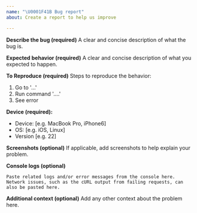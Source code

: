 ```yaml
---
name: "\U0001F41B Bug report"
about: Create a report to help us improve

---
```


<!-------------------------------------------------------------------------
 | Thanks for opening an issue! 🎉
 | First, please make sure this issue is not already reported by browsing
 | https://github.com/yaadlabs/DAO/issues
 -------------------------------------------------------------------------->

**Describe the bug (required)**
A clear and concise description of what the bug is.

**Expected behavior (required)**
A clear and concise description of what you expected to happen.

**To Reproduce (required)**
Steps to reproduce the behavior:
1. Go to '...'
2. Run command '....'
3. See error

**Device (required):**
 - Device: [e.g. MacBook Pro, iPhone6]
 - OS: [e.g. iOS, Linux]
 - Version [e.g. 22]

**Screenshots (optional)**
If applicable, add screenshots to help explain your problem.

**Console logs (optional)**
```
Paste related logs and/or error messages from the console here.
Network issues, such as the cURL output from failing requests, can also be pasted here.
```

**Additional context (optional)**
Add any other context about the problem here.
